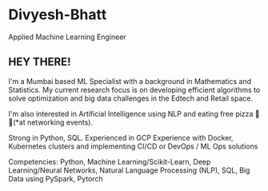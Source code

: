 # Divyesh-Bhatt
Applied Machine Learning Engineer
## HEY THERE!
I'm a Mumbai based ML Specialist with a background in Mathematics and Statistics. My current research focus is on developing efficient algorithms to solve optimization and big data challenges in the Edtech and Retail space.

I'm also interested in Artificial Intelligence using NLP and eating free pizza 🍕🍕(*at networking events).

Strong in Python, SQL.
Experienced in GCP
Experience with Docker, Kubernetes clusters and implementing CI/CD or DevOps / ML Ops solutions

Competencies: Python, Machine Learning/Scikit-Learn, Deep
Learning/Neural Networks, Natural Language Processing (NLP),
SQL, Big Data using PySpark, Pytorch
